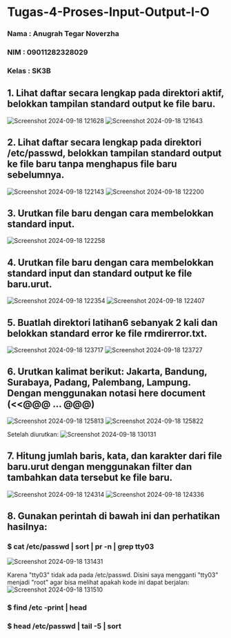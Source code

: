 # Tugas-4-Proses-Input-Output-I-O
### Nama    : Anugrah Tegar Noverzha
### NIM     : 09011282328029
### Kelas   : SK3B

## 1. Lihat daftar secara lengkap pada direktori aktif, belokkan tampilan standard output ke file baru.

![Screenshot 2024-09-18 121628](https://github.com/user-attachments/assets/67fdc3a7-f06a-45da-8f61-fe8f6123ad14)
![Screenshot 2024-09-18 121643](https://github.com/user-attachments/assets/a6ac046d-68f0-4944-aa8e-1ae15f19d04f)


## 2. Lihat daftar secara lengkap pada direktori /etc/passwd, belokkan tampilan standard output ke file baru tanpa menghapus file baru sebelumnya.

![Screenshot 2024-09-18 122143](https://github.com/user-attachments/assets/8a8ae8c6-0590-4a76-b6e2-47406ba01a61)
![Screenshot 2024-09-18 122200](https://github.com/user-attachments/assets/0a7e09cc-9b5b-42d7-b95e-14bf7cab691d)


## 3. Urutkan file baru dengan cara membelokkan standard input.

![Screenshot 2024-09-18 122258](https://github.com/user-attachments/assets/bb6eab4e-2065-4446-a003-b2bcf0ba457d)


## 4. Urutkan file baru dengan cara membelokkan standard input dan standard output ke file baru.urut.

![Screenshot 2024-09-18 122354](https://github.com/user-attachments/assets/83177c68-9f70-4bec-9463-67af9892b8b2)
![Screenshot 2024-09-18 122407](https://github.com/user-attachments/assets/9b540e23-1389-4a24-bee6-dcbdc44b7014)


## 5. Buatlah direktori latihan6 sebanyak 2 kali dan belokkan standard error ke file rmdirerror.txt.

![Screenshot 2024-09-18 123717](https://github.com/user-attachments/assets/467f9245-c772-497e-8a02-f46bd584b71a)
![Screenshot 2024-09-18 123727](https://github.com/user-attachments/assets/60d31464-00cb-4d64-8385-f0300860df1d)


## 6. Urutkan kalimat berikut: Jakarta, Bandung, Surabaya, Padang, Palembang, Lampung. Dengan menggunakan notasi here document (<<@@@ ... @@@)

![Screenshot 2024-09-18 125813](https://github.com/user-attachments/assets/812a4763-ac75-4c9d-97de-e7c43431c654)
![Screenshot 2024-09-18 125822](https://github.com/user-attachments/assets/870d397c-5dc3-4455-b54e-efee218099a1)

Setelah diurutkan:
![Screenshot 2024-09-18 130131](https://github.com/user-attachments/assets/04a0a3a7-c56d-453b-89fb-e02774b35d83)


## 7. Hitung jumlah baris, kata, dan karakter dari file baru.urut dengan menggunakan filter dan tambahkan data tersebut ke file baru.

![Screenshot 2024-09-18 124314](https://github.com/user-attachments/assets/178965bb-5957-4ed3-91fe-9176f2bf8587)
![Screenshot 2024-09-18 124336](https://github.com/user-attachments/assets/61f4c316-12b7-4292-8ccf-b77ab450118a)

## 8. Gunakan perintah di bawah ini dan perhatikan hasilnya:

### $ cat /etc/passwd | sort | pr -n | grep tty03

![Screenshot 2024-09-18 131431](https://github.com/user-attachments/assets/33433b12-2de1-48c4-a7b0-a1b3831020a4)

Karena "tty03" tidak ada pada /etc/passwd. Disini saya mengganti "tty03" menjadi "root" agar bisa melihat apakah kode ini dapat berjalan:
![Screenshot 2024-09-18 131510](https://github.com/user-attachments/assets/b8dab980-b233-439f-8c31-7aea6db297fe)


### $ find /etc -print | head


### $ head /etc/passwd | tail -5 | sort































